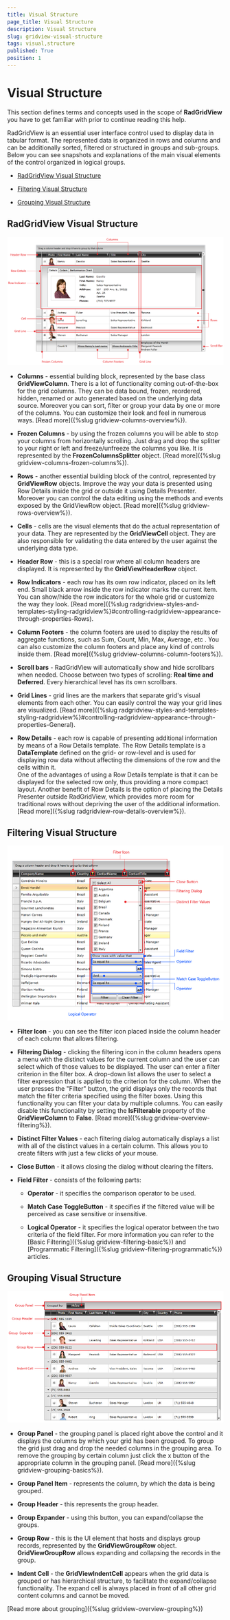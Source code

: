 ```yaml
---
title: Visual Structure
page_title: Visual Structure
description: Visual Structure
slug: gridview-visual-structure
tags: visual,structure
published: True
position: 1
---
```


# Visual Structure

This section defines terms and concepts used in the scope of __RadGridView__ you have to get familiar with prior to continue reading this help.

RadGridView is an essential user interface control used to display data in tabular format. The represented data is organized in rows and columns and can be additionally sorted, filtered or structured in groups and sub-groups. Below you can see snapshots and explanations of the main visual elements of the control organized in logical groups.

* [RadGridView Visual Structure](#radgridview-visual-structure)

* [Filtering Visual Structure](#filtering-visual-structure)

* [Grouping Visual Structure](#grouping-visual-structure)

## RadGridView Visual Structure
![Rad Grid View Visual Structure 2](images/RadGridView_VisualStructure_2_new.png)

* __Columns__ - essential building block, represented by the base class __GridViewColumn__. There is a lot of functionality coming out-of-the-box for the grid columns. They can be data bound, frozen, reordered, hidden, renamed or auto generated based on the underlying data source. Moreover you can sort, filter or group your data by one or more of the columns. You can customize their look and feel in numerous ways. [Read more]({%slug gridview-columns-overview%}).

* __Frozen Columns__ - by using the frozen columns you will be able to stop your columns from horizontally  scrolling. Just drag and drop the splitter to your right or left and freeze/unfreeze the columns you like. It is represented by the __FrozenColumnsSplitter__ object. [Read more]({%slug gridview-columns-frozen-columns%}).

* __Rows__ - another essential building block of the control, represented by __GridViewRow__ objects. Improve the way your data is presented using Row Details inside the grid or outside it using Details Presenter. Moreover you can control the data editing using the methods and events exposed by the GridViewRow object. [Read more]({%slug gridview-rows-overview%}).

* __Cells__ - cells are the visual elements that do the actual representation of your data. They are represented by the __GridViewCell__ object. They are also responsible for validating the data entered by the user against the underlying data type.
            
* __Header Row__ - this is a special row where all column headers are displayed. It is represented by the __GridViewHeaderRow__ object.

* __Row Indicators__ - each row has its own row indicator, placed on its left end. Small black arrow inside the row indicator marks the current item. You can show/hide the row indicators for the whole grid or customize the way they look. [Read more]({%slug radgridview-styles-and-templates-styling-radgridview%}#controlling-radgridview-appearance-through-properties-Rows).
            
* __Column Footers__ - the column footers are used to display the results of aggregate functions, such as Sum, Count, Min, Max, Average, etc . You can also customize the column footers and place any kind of controls inside them. [Read more]({%slug gridview-columns-column-footers%}).

* __Scroll bars__ - RadGridView will automatically show and hide scrollbars when needed. Choose between two types of scrolling: __Real time and Deferred__. Every hierarchical level has its own scrollbars.
            
* __Grid Lines__ - grid lines are the markers that separate grid's visual elements from each other. You can easily control the way your grid lines are visualized. [Read more]({%slug radgridview-styles-and-templates-styling-radgridview%}#controlling-radgridview-appearance-through-properties-General).

* __Row Details__ - each row is capable of presenting additional information by means of a Row Details template. The Row Details template is a __DataTemplate__ defined on the grid- or row-level and is used for displaying row data without affecting the dimensions of the row and the cells within it.  			  
One of the advantages of using a Row Details template is that it can be displayed for the selected row only, thus providing a more compact layout. Another benefit of Row Details is the option of placing the Details Presenter outside RadGridView, which provides more room for traditional rows without depriving the user of the additional information. [Read more]({%slug radgridview-row-details-overview%}).

## Filtering Visual Structure

![Rad Grid View Visual Structure Filtering](images/RadGridView_VisualStructure_Filtering.png)

* __Filter Icon__ - you can see the filter icon placed inside the column header of each column that allows filtering.
            
* __Filtering Dialog__ - clicking the filtering icon in the column headers opens a menu with the distinct values for the current column and the user can select which of those values to be displayed. The user can enter a filter criterion in the filter box. A drop-down list allows the user to select a filter expression that is applied to the criterion for the column. When the user presses the "Filter" button, the grid displays only the records that match the filter criteria specified using the filter boxes. Using this functionality you can filter your data by multiple columns. You can easily disable this functionality by setting the __IsFilterable__ property of the __GridViewColumn__ to __False__. [Read more]({%slug gridview-overview-filtering%}).

* __Distinct Filter Values__ - each filtering dialog automatically displays a list with all of the distinct values in a certain column. This allows you to create filters with just a few clicks of your mouse.            

* __Close Button__ - it allows closing the dialog without clearing the filters.
		
* __Field Filter__ - consists of the following parts:	 
			
	* __Operator__ - it specifies the comparison operator to be used. 

	* __Match Case ToggleButton__ - it specifies if the filtered value will be perceived as case sensitive or insensitive. 
				
	* __Logical Operator__ - it specifies the logical operator between the two criteria of the field filter.
For more information you can refer to the [Basic Filtering]({%slug gridview-filtering-basic%}) and [Programmatic Filtering]({%slug gridview-filtering-programmatic%}) articles.		

## Grouping Visual Structure

![Rad Grid View Visual Structure 4](images/RadGridView_VisualStructure_4_new.png)

* __Group Panel__ - the grouping panel is placed right above the control and it displays the columns by which your grid has been grouped. To group the grid just drag and drop the needed columns in the grouping area. To remove the grouping by certain column just click the x button of the appropriate column in the grouping panel. [Read more]({%slug gridview-grouping-basics%}).

* __Group Panel Item__ - represents the column, by which the data is being grouped.
            
* __Group Header__ - this represents the group header.		

* __Group Expander__ - using this button, you can expand/collapse the groups.	

* __Group Row__ - this is the UI element that hosts and displays group records, represented by the __GridViewGroupRow__ object. __GridViewGroupRow__ allows expanding and collapsing the records in the group.
* __Indent Cell__ - the __GridViewIndentCell__ appears when the grid data is grouped or has hierarchical structure, to facilitate the expand/collapse functionality. The expand cell is always placed in front of all other grid content columns and cannot be moved.
            
[Read more about grouping]({%slug gridview-overview-grouping%})
